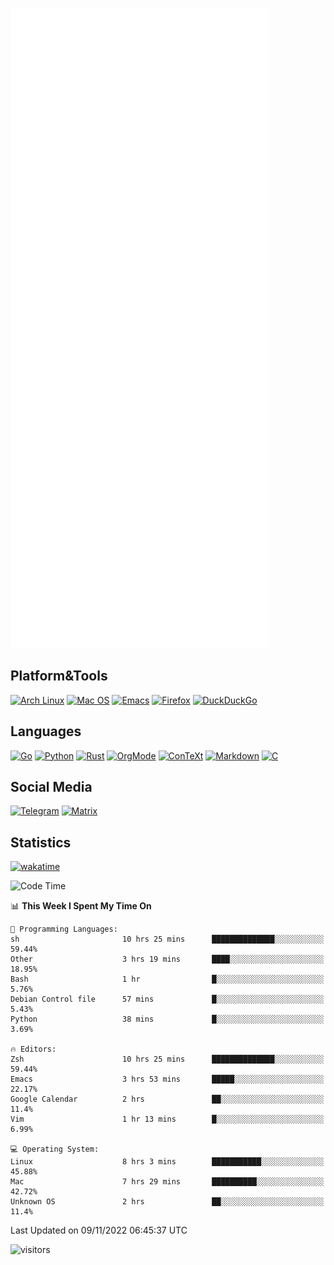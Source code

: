 ![Metrics](https://github.com/SteamedFish/SteamedFish/blob/master/github-metrics.svg)

## Platform&Tools

[![Arch Linux](https://img.shields.io/badge/ArchLinux-1793D1?logo=arch-linux&logoColor=fff&style=flat-square)](https://archlinux.org/)
[![Mac OS](https://img.shields.io/badge/MacOS-000000?style=flat-square&logo=macos&logoColor=F0F0F0)](https://www.apple.com/macos/)
[![Emacs](https://img.shields.io/badge/Emacs-%237F5AB6.svg?&style=flat-square&logo=gnu-emacs&logoColor=white)](https://www.gnu.org/software/emacs/)
[![Firefox](https://img.shields.io/badge/Firefox-FF7139?style=flat-square&logo=Firefox-Browser&logoColor=white)](https://firefox.com/)
[![DuckDuckGo](https://img.shields.io/badge/DuckDuckGo-DE5833?style=flat-square&logo=DuckDuckGo&logoColor=white)](https://duckduckgo.com/)

## Languages

[![Go](https://img.shields.io/badge/Golang-%2300ADD8.svg?style=flat-square&logo=go&logoColor=white)](https://golang.org/)
[![Python](https://img.shields.io/badge/Python-3670A0?style=flat-square&logo=python&logoColor=ffdd54)](https://www.python.org/)
[![Rust](https://img.shields.io/badge/Rust-%23000000.svg?style=flat-square&logo=rust&logoColor=white)](https://www.rust-lang.org/)
[![OrgMode](https://img.shields.io/badge/OrgMode-%23000000.svg?style=flat-square&logo=org&logoColor=white)](https://orgmode.org/)
[![ConTeXt](https://img.shields.io/badge/ConTeXt-%23008080.svg?style=flat-square&logo=latex&logoColor=white)](https://contextgarden.net/)
[![Markdown](https://img.shields.io/badge/MarkDown-%23000000.svg?style=flat-square&logo=markdown&logoColor=white)](https://daringfireball.net/projects/markdown/)
[![C](https://img.shields.io/badge/C-%2300599C.svg?style=flat-square&logo=c&logoColor=white)](https://www.iso.org/standard/74528.html)

## Social Media
[![Telegram](https://img.shields.io/badge/SteamedFish-2CA5E0?style=social&logo=telegram&logoColor=white)](https://t.me/SteamedFish)
[![Matrix](https://img.shields.io/badge/SteamedFish-2CA5E0?style=social&logo=matrix&logoColor=black)](https://matrix.to/#/@i:steamedfish.org)

## Statistics
[![wakatime](https://wakatime.com/badge/user/168280d6-fcf2-4b4f-ad3a-dc4612f35b38.svg)](https://wakatime.com/@168280d6-fcf2-4b4f-ad3a-dc4612f35b38)

<!--START_SECTION:waka-->
![Code Time](http://img.shields.io/badge/Code%20Time-2%2C124%20hrs%203%20mins-blue)

📊 **This Week I Spent My Time On** 

```text
💬 Programming Languages: 
sh                       10 hrs 25 mins      ██████████████░░░░░░░░░░░   59.44% 
Other                    3 hrs 19 mins       ████░░░░░░░░░░░░░░░░░░░░░   18.95% 
Bash                     1 hr                █░░░░░░░░░░░░░░░░░░░░░░░░   5.76% 
Debian Control file      57 mins             █░░░░░░░░░░░░░░░░░░░░░░░░   5.43% 
Python                   38 mins             █░░░░░░░░░░░░░░░░░░░░░░░░   3.69%

🔥 Editors: 
Zsh                      10 hrs 25 mins      ██████████████░░░░░░░░░░░   59.44% 
Emacs                    3 hrs 53 mins       █████░░░░░░░░░░░░░░░░░░░░   22.17% 
Google Calendar          2 hrs               ██░░░░░░░░░░░░░░░░░░░░░░░   11.4% 
Vim                      1 hr 13 mins        █░░░░░░░░░░░░░░░░░░░░░░░░   6.99%

💻 Operating System: 
Linux                    8 hrs 3 mins        ███████████░░░░░░░░░░░░░░   45.88% 
Mac                      7 hrs 29 mins       ██████████░░░░░░░░░░░░░░░   42.72% 
Unknown OS               2 hrs               ██░░░░░░░░░░░░░░░░░░░░░░░   11.4%

```


 Last Updated on 09/11/2022 06:45:37 UTC
<!--END_SECTION:waka-->

![visitors](https://visitor-badge.laobi.icu/badge?page_id=SteamedFish.SteamedFish)
